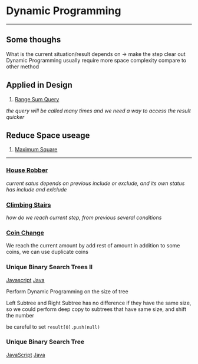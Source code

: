 # Dynamic Programming 

---

## Some thoughs

What is the current situation/result depends on -> make the step clear out
Dynamic Programming usually require more space complexity compare to other method

## Applied in Design

1. [Range Sum Query](./rangesumqueryimmutable.js)

  *the query will be called many times and we need a way to access the result quicker*
  
## Reduce Space useage 

1. [Maximum Square](./maximumsquare.js)

---

### [House Robber](./houserobber.js)
  
  *current satus depends on previous include or exclude, and its own status has include and exlclude*
  
### [Climbing Stairs](./climbingstairs.js)

  *how do we reach current step, from previous several conditions*

### [Coin Change](./coinchange.js)

  We reach the current amount by add rest of amount in addition to some coins, we can use duplicate coins 

### Unique Binary Search Trees II

[Javascript](./uniquebinarysearchtreeII.js)
[Java](./UniqueBinarySearchTreeII.java)

Perform Dynamic Programming on the size of tree 

Left Subtree and Right Subtree has no difference if they have the same size, so we could perform deep copy to subtrees that have same size, and shift the number 

be careful to set `result[0].push(null)`

### Unique Binary Search Tree 

[JavaScript](./uniquebinarysearchtreesII.js)
[Java](./UniqueBinaryTrees.java)


  
